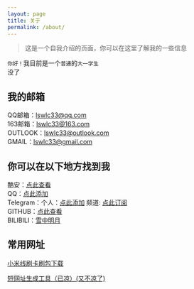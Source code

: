 ```yaml
---
layout: page
title: 关于
permalink: /about/
---
```



>这是一个自我介绍的页面，你可以在这里了解我的一些信息  

`你好！`我目前是一个`普通`的`大一学生`  
没了  
  


## 我的邮箱
QQ邮箱：[lswlc33@qq.com](mailto:lswlc33@qq.com)  
163邮箱：[lswlc33@163.com](mailto:lswlc33@163.com)  
OUTLOOK：[lswlc33@outlook.com](mailto:lswlc33@outlook.com)  
GMAIL：[lswlc33@gmail.com](mailto:lswlc33@gmail.com)  

## 你可以在以下地方找到我
酷安：[点此查看](http://www.coolapk.com/u/2865572)  
QQ：[点此添加](http://wpa.qq.com/msgrd?v=3&amp;uin=563436084&amp;site=qq&amp;menu=yes)  
Telegram：个人：[点此添加](https://t.me/aw_still_alive) 频道: [点此订阅](https://t.me/syhfl)  
GITHUB：[点此查看](https://github.com/lswlc33)  
BILIBILI：[雪中明月](https://space.bilibili.com/275618785)

## 常用网址


<!-- wp:paragraph -->
<p><a href="https://xiaomirom.com/" target="_blank" rel="noreferrer noopener">小米线刷卡刷包下载</a></p>
<!-- /wp:paragraph -->

<!-- wp:paragraph -->
<p><a href="http://a.topurl.cn/#/" target="_blank" rel="noreferrer noopener">短网址生成工具（已凉）(又不凉了)</a></p>
<!-- /wp:paragraph -->
